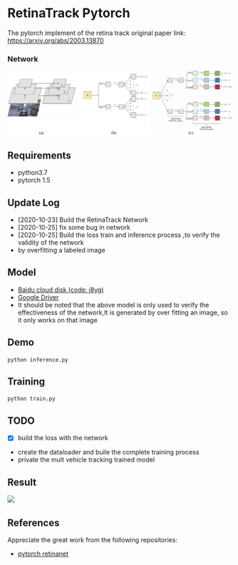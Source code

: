 ﻿# RetinaTrack Pytorch

The pytorch implement of the retina track  original paper link: <https://arxiv.org/abs/2003.13870>

### Network
![image](https://github.com/Hanson0910/RetinaTrack/blob/main/source/RetinaTrack.png)

## Requirements
- python3.7
- pytorch 1.5

## Update Log

- [2020-10-23] Build the RetinaTrack Network
- [2020-10-25] fix some bug in network
- [2020-10-25] Build the loss train and inference process ,to verify the validity of the network 
- by overfitting a labeled image

## Model
- [Baidu cloud disk (code: j8yg)](https://pan.baidu.com/s/1-nIc0UZh5Zl8IuSUPgmbJA)
- [Google Driver](https://drive.google.com/file/d/13p15qH4KhLDAmlj-S98Am4mxCzWscAUX/view?usp=sharing)
- It should be noted that the above model is only used to verify the effectiveness of the network,It is generated by over fitting an image, so it only works on that image

## Demo
    python inference.py

## Training
    python train.py

## TODO
- [x] build the loss with the network
- create the dataloader and buile the complete training process
- private the mult vehicle tracking trained model

## Result
<img src="https://github.com/Hanson0910/RetinaTrack/tree/main/source/result_img.jpg" width="640">

## References

Appreciate the great work from the following repositories:

- [pytorch retinanet](https://github.com/gm19900510/Pytorch_Retina_License_Plate)
